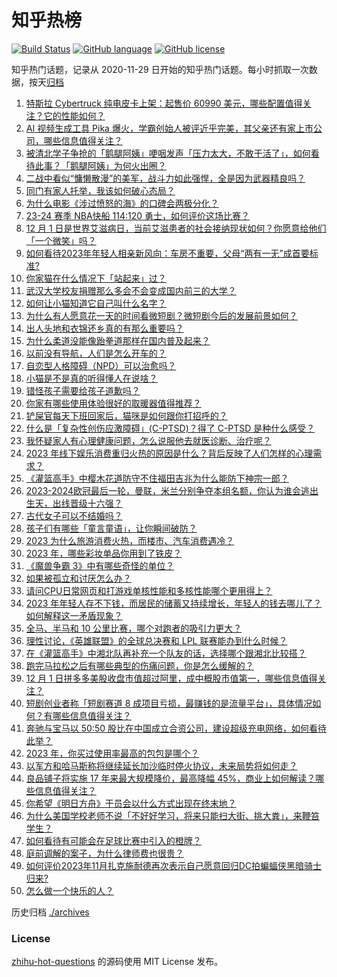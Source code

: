 # 知乎热榜
[![Build Status](https://github.com/ToWeLong/zhihu-hot-questions/workflows/CI/badge.svg)](https://github.com/ToWeLong/zhihu-hot-questions/actions)
[![GitHub language](https://img.shields.io/badge/language-golang-orange.svg)](https://golang.org/)
[![GitHub license](https://img.shields.io/github/license/ToWeLong/zhihu-hot-questions)](https://github.com/ToWeLong/zhihu-hot-questions/blob/main/LICENSE)

知乎热门话题，记录从 2020-11-29 日开始的知乎热门话题。每小时抓取一次数据，按天[归档](./archives)

<!-- BEGIN -->

1. [特斯拉 Cybertruck 纯电皮卡上架：起售价 60990 美元，哪些配置值得关注？它的性能如何？](https://www.zhihu.com/question/632755051)
1. [AI 视频生成工具 Pika 爆火，学霸创始人被评近乎完美，其父亲还有家上市公司，哪些信息值得关注？](https://www.zhihu.com/question/632699482)
1. [被清北学子争抢的「鹅腿阿姨」哽咽发声「压力太大，不敢干活了」，如何看待此事？「鹅腿阿姨」为何火出圈？](https://www.zhihu.com/question/632515500)
1. [二战中看似“慵懒散漫”的美军，战斗力如此强悍，全是因为武器精良吗？](https://www.zhihu.com/question/628652174)
1. [同门有家人托举，我该如何破心态局？](https://www.zhihu.com/question/632436588)
1. [为什么电影《涉过愤怒的海》的口碑会两极分化？](https://www.zhihu.com/question/632504790)
1. [23-24 赛季 NBA快船 114:120 勇士，如何评价这场比赛？](https://www.zhihu.com/question/632775098)
1. [12 月 1 日是世界艾滋病日，当前艾滋患者的社会接纳现状如何？你愿意给他们「一个微笑」吗？](https://www.zhihu.com/question/632684907)
1. [如何看待2023年年轻人相亲新风向：车房不重要，父母“两有一无”成首要标准?](https://www.zhihu.com/question/632421824)
1. [你家猫在什么情况下「站起来」过？](https://www.zhihu.com/question/631339626)
1. [武汉大学校友捐赠那么多会不会变成国内前三的大学？](https://www.zhihu.com/question/632432610)
1. [如何让小猫知道它自己叫什么名字？](https://www.zhihu.com/question/593079466)
1. [为什么有人愿意花一天的时间看微短剧？微短剧今后的发展前景如何？](https://www.zhihu.com/question/632781054)
1. [出人头地和衣锦还乡真的有那么重要吗？](https://www.zhihu.com/question/629441258)
1. [为什么柔道没能像跆拳道那样在国内普及起来？](https://www.zhihu.com/question/624482678)
1. [以前没有导航，人们是怎么开车的？](https://www.zhihu.com/question/632021943)
1. [自恋型人格障碍（NPD）可以治愈吗？](https://www.zhihu.com/question/632110785)
1. [小猫是不是真的听得懂人在说啥？](https://www.zhihu.com/question/626995239)
1. [错怪孩子需要给孩子道歉吗？](https://www.zhihu.com/question/632778421)
1. [你家有哪些使用体验很好的取暖器值得推荐？](https://www.zhihu.com/question/627943462)
1. [铲屎官每天下班回家后，猫咪是如何跟你打招呼的？](https://www.zhihu.com/question/629209215)
1. [什么是「复杂性创伤应激障碍」(C-PTSD)？得了 C-PTSD 是种什么感受？](https://www.zhihu.com/question/628919714)
1. [我怀疑家人有心理健康问题，怎么说服他去就医诊断、治疗呢？](https://www.zhihu.com/question/629327048)
1. [2023 年线下娱乐消费重归火热的原因是什么？背后反映了人们怎样的心理需求？](https://www.zhihu.com/question/601938935)
1. [《灌篮高手》中樱木花道防守不住福田吉兆为什么能防下神宗一郎？](https://www.zhihu.com/question/628370744)
1. [2023-2024欧冠最后一轮，曼联，米兰分别争夺本组名额，你认为谁会逃出生天，出线晋级十六强？](https://www.zhihu.com/question/632585309)
1. [古代女子可以不结婚吗？](https://www.zhihu.com/question/417891159)
1. [孩子们有哪些「童言童语」，让你瞬间破防？](https://www.zhihu.com/question/626490606)
1. [2023 为什么旅游消费火热，而楼市、汽车消费遇冷？](https://www.zhihu.com/question/630156401)
1. [2023 年，哪些彩妆单品你用到了铁皮？](https://www.zhihu.com/question/632466743)
1. [《魔兽争霸 3》中有哪些奇怪的单位？](https://www.zhihu.com/question/267692668)
1. [如果被孤立和讨厌怎么办？](https://www.zhihu.com/question/513558654)
1. [请问CPU日常网页和打游戏单核性能和多核性能哪个更用得上？](https://www.zhihu.com/question/631356416)
1. [2023 年年轻人存不下钱，而居民的储蓄又持续增长，年轻人的钱去哪儿了？如何解释这一矛盾现象？](https://www.zhihu.com/question/630157182)
1. [全马、半马和 10 公里比赛，哪个对跑者的吸引力更大？](https://www.zhihu.com/question/632453378)
1. [理性讨论，《英雄联盟》的全球总决赛和 LPL 联赛能办到什么时候？](https://www.zhihu.com/question/631867924)
1. [在《灌篮高手》中湘北队再补充一个队友的话，选择哪个跟湘北比较搭？](https://www.zhihu.com/question/550982666)
1. [跑完马拉松之后有哪些典型的伤痛问题，你是怎么缓解的？](https://www.zhihu.com/question/632126854)
1. [12 月 1 日拼多多美股收盘市值超过阿里，成中概股市值第一，哪些信息值得关注？](https://www.zhihu.com/question/632757408)
1. [短剧创业者称「短剧赛道 8 成项目亏损，最赚钱的是流量平台」，具体情况如何？有哪些信息值得关注？](https://www.zhihu.com/question/632600417)
1. [奔驰与宝马以 50:50 股比在中国成立合资公司，建设超级充电网络，如何看待此举？](https://www.zhihu.com/question/632636896)
1. [2023 年，你买过使用率最高的包包是哪个？](https://www.zhihu.com/question/632515296)
1. [以军方和哈马斯称将继续延长加沙临时停火协议，未来局势将如何走？](https://www.zhihu.com/question/632628953)
1. [良品铺子将实施 17 年来最大规模降价，最高降幅 45%，商业上如何解读？哪些信息值得关注？](https://www.zhihu.com/question/632656659)
1. [你希望《明日方舟》干员会以什么方式出现在终末地？](https://www.zhihu.com/question/629352154)
1. [为什么美国学校老师不说「不好好学习，将来只能扫大街、挑大粪」，来鞭笞学生？](https://www.zhihu.com/question/632232275)
1. [如何看待有可能会在足球比赛中引入的橙牌？](https://www.zhihu.com/question/632429885)
1. [庭前调解的案子，为什么律师费也很贵？](https://www.zhihu.com/question/632757138)
1. [如何评价2023年11月扎克施耐德再次表示自己愿意回归DC拍蝙蝠侠黑暗骑士归来?](https://www.zhihu.com/question/632554018)
1. [怎么做一个快乐的人？](https://www.zhihu.com/question/21015304)

<!-- END -->

历史归档 [./archives](./archives)


### License
[zhihu-hot-questions](https://github.com/towelong/zhihu-hot-questions) 的源码使用 MIT License 发布。
